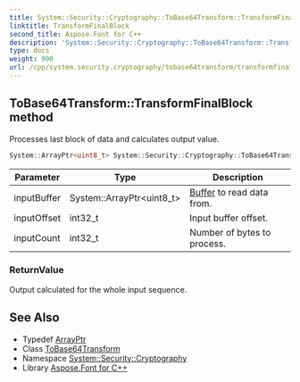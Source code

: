 ```yaml
---
title: System::Security::Cryptography::ToBase64Transform::TransformFinalBlock method
linktitle: TransformFinalBlock
second_title: Aspose.Font for C++
description: 'System::Security::Cryptography::ToBase64Transform::TransformFinalBlock method. Processes last block of data and calculates output value in C++.'
type: docs
weight: 900
url: /cpp/system.security.cryptography/tobase64transform/transformfinalblock/
---
```

## ToBase64Transform::TransformFinalBlock method


Processes last block of data and calculates output value.

```cpp
System::ArrayPtr<uint8_t> System::Security::Cryptography::ToBase64Transform::TransformFinalBlock(System::ArrayPtr<uint8_t> inputBuffer, int32_t inputOffset, int32_t inputCount)
```


| Parameter | Type | Description |
| --- | --- | --- |
| inputBuffer | System::ArrayPtr\<uint8_t\> | [Buffer](../../../system/buffer/) to read data from. |
| inputOffset | int32_t | Input buffer offset. |
| inputCount | int32_t | Number of bytes to process. |

### ReturnValue

Output calculated for the whole input sequence.

## See Also

* Typedef [ArrayPtr](../../../system/arrayptr/)
* Class [ToBase64Transform](../)
* Namespace [System::Security::Cryptography](../../)
* Library [Aspose.Font for C++](../../../)

